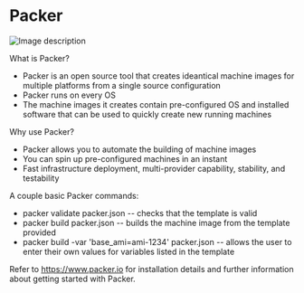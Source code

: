 # Packer

![Image description](https://image.slidesharecdn.com/coscup2017-infrastructureascode-smalltown-170805070201/95/coscup-2017-infrastructure-as-code-21-638.jpg?cb=1501916793)

What is Packer?
* Packer is an open source tool that creates ideantical machine images for multiple platforms from a single source configuration
* Packer runs on every OS
* The machine images it creates contain pre-configured OS and installed software that can be used to quickly create new running machines

Why use Packer?
* Packer allows you to automate the building of machine images
* You can spin up pre-configured machines in an instant
* Fast infrastructure deployment, multi-provider capability, stability, and testability

A couple basic Packer commands:
* packer validate packer.json -- checks that the template is valid
* packer build packer.json -- builds the machine image from the template provided
* packer build -var 'base_ami=ami-1234' packer.json -- allows the user to enter their own values for variables listed in the template

Refer to https://www.packer.io for installation details and further information about getting started with Packer.